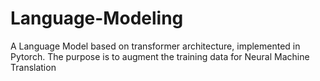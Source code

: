 # Language-Modeling
A Language Model based on transformer architecture, implemented in Pytorch. The purpose is to augment the training data for Neural Machine Translation
